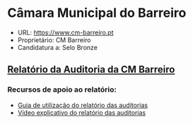 # Câmara Municipal do Barreiro
- URL: https://www.cm-barreiro.pt
- Proprietário: CM Barreiro
- Candidatura a: Selo Bronze

## [Relatório da Auditoria da CM Barreiro](https://unidade-acesso.github.io/report_002/reporte_report_002.html)

### Recursos de apoio ao relatório:
- [Guia de utilização do relatório das auditorias](https://unidade-acesso.github.io/reports/guia-utilizacao-relatorio-auditoria.html)
- [Vídeo explicativo do relatório das auditorias](https://unidade-acesso.github.io/reports/guia-utilizacao-relatorio-auditoria.html)
